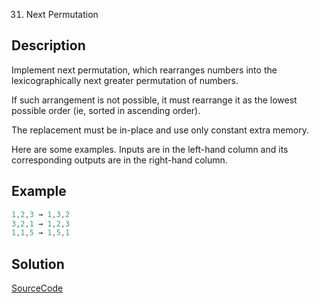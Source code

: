 31. Next Permutation

## Description

Implement next permutation, which rearranges numbers into the lexicographically next greater permutation of numbers.

If such arrangement is not possible, it must rearrange it as the lowest possible order (ie, sorted in ascending order).

The replacement must be in-place and use only constant extra memory.

Here are some examples. Inputs are in the left-hand column and its corresponding outputs are in the right-hand column.

## Example

```javascript
1,2,3 → 1,3,2
3,2,1 → 1,2,3
1,1,5 → 1,5,1
```

## Solution

[SourceCode](./solution.js)